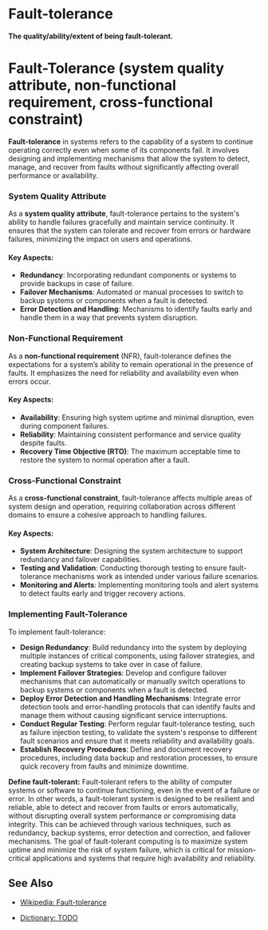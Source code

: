 # Fault-tolerance

**The quality/ability/extent of being fault-tolerant.**

<span data-chatgpt-prompt="fault-tolerance + template">

# Fault-Tolerance (system quality attribute, non-functional requirement, cross-functional constraint)

**Fault-tolerance** in systems refers to the capability of a system to continue operating correctly even when some of its components fail. It involves designing and implementing mechanisms that allow the system to detect, manage, and recover from faults without significantly affecting overall performance or availability.

### System Quality Attribute

As a **system quality attribute**, fault-tolerance pertains to the system's ability to handle failures gracefully and maintain service continuity. It ensures that the system can tolerate and recover from errors or hardware failures, minimizing the impact on users and operations.

#### Key Aspects:
- **Redundancy**: Incorporating redundant components or systems to provide backups in case of failure.
- **Failover Mechanisms**: Automated or manual processes to switch to backup systems or components when a fault is detected.
- **Error Detection and Handling**: Mechanisms to identify faults early and handle them in a way that prevents system disruption.

### Non-Functional Requirement

As a **non-functional requirement** (NFR), fault-tolerance defines the expectations for a system’s ability to remain operational in the presence of faults. It emphasizes the need for reliability and availability even when errors occur.

#### Key Aspects:
- **Availability**: Ensuring high system uptime and minimal disruption, even during component failures.
- **Reliability**: Maintaining consistent performance and service quality despite faults.
- **Recovery Time Objective (RTO)**: The maximum acceptable time to restore the system to normal operation after a fault.

### Cross-Functional Constraint

As a **cross-functional constraint**, fault-tolerance affects multiple areas of system design and operation, requiring collaboration across different domains to ensure a cohesive approach to handling failures.

#### Key Aspects:
- **System Architecture**: Designing the system architecture to support redundancy and failover capabilities.
- **Testing and Validation**: Conducting thorough testing to ensure fault-tolerance mechanisms work as intended under various failure scenarios.
- **Monitoring and Alerts**: Implementing monitoring tools and alert systems to detect faults early and trigger recovery actions.

### Implementing Fault-Tolerance

To implement fault-tolerance:
- **Design Redundancy**: Build redundancy into the system by deploying multiple instances of critical components, using failover strategies, and creating backup systems to take over in case of failure.
- **Implement Failover Strategies**: Develop and configure failover mechanisms that can automatically or manually switch operations to backup systems or components when a fault is detected.
- **Deploy Error Detection and Handling Mechanisms**: Integrate error detection tools and error-handling protocols that can identify faults and manage them without causing significant service interruptions.
- **Conduct Regular Testing**: Perform regular fault-tolerance testing, such as failure injection testing, to validate the system's response to different fault scenarios and ensure that it meets reliability and availability goals.
- **Establish Recovery Procedures**: Define and document recovery procedures, including data backup and restoration processes, to ensure quick recovery from faults and minimize downtime.

</span>

**Define fault-tolerant:** <span data-chatgpt-prompt="define fault-tolerant (computers and software)">Fault-tolerant refers to the ability of computer systems or software to continue functioning, even in the event of a failure or error. In other words, a fault-tolerant system is designed to be resilient and reliable, able to detect and recover from faults or errors automatically, without disrupting overall system performance or compromising data integrity. This can be achieved through various techniques, such as redundancy, backup systems, error detection and correction, and failover mechanisms. The goal of fault-tolerant computing is to maximize system uptime and minimize the risk of system failure, which is critical for mission-critical applications and systems that require high availability and reliability.</span>

## See Also

* [Wikipedia: Fault-tolerance](https://wikipedia.org/wiki/Fault-tolerance)

* [Dictionary: TODO](TODO)
